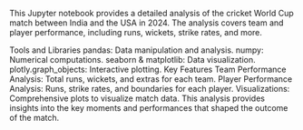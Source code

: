 This Jupyter notebook provides a detailed analysis of the cricket World Cup match between India and the USA in 2024. The analysis covers team and player performance, including runs, wickets, strike rates, and more.

Tools and Libraries
pandas: Data manipulation and analysis.
numpy: Numerical computations.
seaborn & matplotlib: Data visualization.
plotly.graph_objects: Interactive plotting.
Key Features
Team Performance Analysis: Total runs, wickets, and extras for each team.
Player Performance Analysis: Runs, strike rates, and boundaries for each player.
Visualizations: Comprehensive plots to visualize match data.
This analysis provides insights into the key moments and performances that shaped the outcome of the match.
